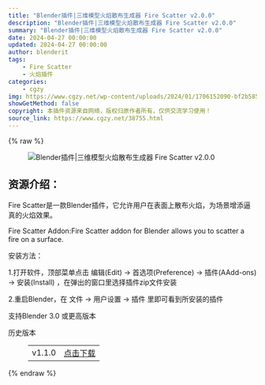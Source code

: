 ```yaml
---
title: "Blender插件|三维模型火焰散布生成器 Fire Scatter v2.0.0"
description: "Blender插件|三维模型火焰散布生成器 Fire Scatter v2.0.0"
summary: "Blender插件|三维模型火焰散布生成器 Fire Scatter v2.0.0"
date: 2024-04-27 00:00:00
updated: 2024-04-27 00:00:00
author: blenderit
tags: 
    - Fire Scatter
    - 火焰插件
categories:
    - cgzy
img: https://www.cgzy.net/wp-content/uploads/2024/01/1706152090-bf2b585aaeb7a04.webp
showGetMethod: false
copyright: 本插件资源来自网络，版权归原作者所有，仅供交流学习使用！
source_link: https://www.cgzy.net/38755.html
---
```


{% raw %}
<div class="wp-block-image is-style-border-round-and-with-shadow">
<figure class="aligncenter size-large"><img decoding="async" src="https://img.alicdn.com/imgextra/i3/717183932/O1CN01YNMqjU1euuFi8eqmv_!!717183932.gif" title="Blender插件|三维模型火焰散布生成器 Fire Scatter v2.0.0" alt="Blender插件|三维模型火焰散布生成器 Fire Scatter v2.0.0"></figure></div><div class="wp-block-pandastudio-title"><div class="title_style_01"><h2 id="h2-0">资源介绍：</h2></div></div><p class="is-style-text-indent-2em">Fire Scatter是一款Blender插件，它允许用户在表面上散布火焰，为场景增添逼真的火焰效果。</p><p>Fire Scatter Addon:Fire Scatter addon for Blender allows you to scatter a fire on a surface.</p><div class="wp-block-pandastudio-title"><div class="title_style_01"><p>安装方法：</p></div></div><p>1.打开软件，顶部菜单点击 编辑(Edit) → 首选项(Preference) → 插件(AAdd-ons) → 安装(Install) ，在弹出的窗口里选择插件zip文件安装</p><p>2.重启Blender，在 文件 → 用户设置 → 插件 里即可看到所安装的插件</p><div class="wp-block-pandastudio-tips"><div class="tip success "><p>支持Blender 3.0 或更高版本</p>
</div></div><div class="wp-block-pandastudio-title"><div class="title_style_01"><p>历史版本</p></div></div><figure class="wp-block-table has-medium-font-size"><table><tbody><tr><td>v1.1.0</td><td><a href="https://www.cgzy.net/go?_=7edd4ea03caHR0cHM6Ly9wYW4uYmFpZHUuY29tL3MvMVVKVWtCdXZLdkE2cjgxV3RHQWh0SlE%2FcHdkPTVxcWo%3D" target="_blank">点击下载</a></td></tr></tbody></table></figure>
<div style="display: none">cgzy</div>
{% endraw %}